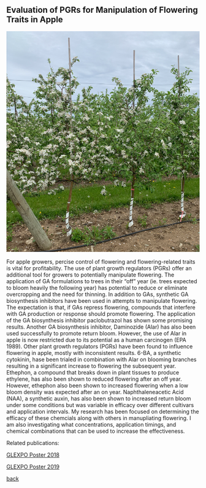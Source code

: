 ## Evaluation of PGRs for Manipulation of Flowering Traits in Apple

![image](https://github.com/gottsc33/gottsc33.github.io/blob/master/photos/biennial_trees.png)

For apple growers, percise control of flowering and flowering-related traits is vital for profitability. The use of plant growth regulators (PGRs) offer an additional tool for growers to potentially manipulate flowering. The application of GA formulations to trees in their “off” year (ie. trees expected to bloom heavily the following year) has potential to reduce or eliminate overcropping and the need for thinning. In addition to GAs, synthetic GA biosynthesis inhibitors have been used in attempts to manipulate flowering. The expectation is that, if GAs repress flowering, compounds that interfere with GA production or response should promote flowering. The application of the GA biosynthesis inhibitor paclobutrazol has shown some promising results. Another GA biosynthesis inhibitor, Daminozide (Alar) has also been used successfully to promote return bloom. However, the use of Alar in apple is now restricted due to its potential as a human carcinogen (EPA 1989). Other plant growth regulators (PGRs) have been found to influence flowering in apple, mostly with inconsistent results. 6-BA, a synthetic cytokinin, hase been trialed in combination with Alar on blooming branches resulting in a significant increase to flowering the subsequent year. Ethephon, a compound that breaks down in plant tissues to produce ethylene, has also been shown to reduced flowering after an off year. However, ethephon also been shown to increased flowering when a low bloom density was expected after an on year. Naphthaleneacetic Acid (NAA), a synthetic auxin, has also been shown to increased return bloom under some conditions but was variable in efficacy over different cultivars and application intervals. My research has been focused on determining the efficacy of these chemcials along with others in manupliating flowering. I am also investigating what concentrations, application timings, and chemical combinations that can be used to increase the effectiveness. 

Related publications:

[GLEXPO Poster 2018](https://github.com/gottsc33/gottsc33.github.io/blob/master/professional_docs/GA_CK_Glexpo_2018.pdf)

[GLEXPO Poster 2019](https://github.com/gottsc33/gottsc33.github.io/blob/master/professional_docs/GA_Glexpo_2019_small.pdf)

[back](../index.md)

